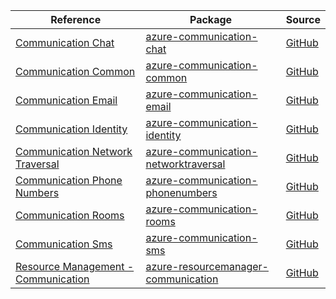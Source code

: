 | Reference | Package | Source |
|---|---|---|
|[Communication Chat](communication-chat-readme.md)|[azure-communication-chat](https://repo1.maven.org/maven2/com/azure/azure-communication-chat)|[GitHub](https://github.com/Azure/azure-sdk-for-java/blob/main/sdk/communication/azure-communication-chat)|
|[Communication Common](communication-common-readme.md)|[azure-communication-common](https://repo1.maven.org/maven2/com/azure/azure-communication-common)|[GitHub](https://github.com/Azure/azure-sdk-for-java/blob/main/sdk/communication/azure-communication-common)|
|[Communication Email](communication-email-readme.md)|[azure-communication-email](https://repo1.maven.org/maven2/com/azure/azure-communication-email)|[GitHub](https://github.com/Azure/azure-sdk-for-java/blob/main/sdk/communication/azure-communication-email)|
|[Communication Identity](communication-identity-readme.md)|[azure-communication-identity](https://repo1.maven.org/maven2/com/azure/azure-communication-identity)|[GitHub](https://github.com/Azure/azure-sdk-for-java/blob/main/sdk/communication/azure-communication-identity)|
|[Communication Network Traversal](communication-networktraversal-readme.md)|[azure-communication-networktraversal](https://repo1.maven.org/maven2/com/azure/azure-communication-networktraversal)|[GitHub](https://github.com/Azure/azure-sdk-for-java/blob/main/sdk/communication/azure-communication-networktraversal)|
|[Communication Phone Numbers](communication-phonenumbers-readme.md)|[azure-communication-phonenumbers](https://repo1.maven.org/maven2/com/azure/azure-communication-phonenumbers)|[GitHub](https://github.com/Azure/azure-sdk-for-java/blob/main/sdk/communication/azure-communication-phonenumbers)|
|[Communication Rooms](communication-rooms-readme.md)|[azure-communication-rooms](https://repo1.maven.org/maven2/com/azure/azure-communication-rooms)|[GitHub](https://github.com/Azure/azure-sdk-for-java/blob/main/sdk/communication/azure-communication-rooms)|
|[Communication Sms](communication-sms-readme.md)|[azure-communication-sms](https://repo1.maven.org/maven2/com/azure/azure-communication-sms)|[GitHub](https://github.com/Azure/azure-sdk-for-java/blob/main/sdk/communication/azure-communication-sms)|
|[Resource Management - Communication](resourcemanager-communication-readme.md)|[azure-resourcemanager-communication](https://repo1.maven.org/maven2/com/azure/resourcemanager/azure-resourcemanager-communication)|[GitHub](https://github.com/Azure/azure-sdk-for-java/blob/main/sdk/communication/azure-resourcemanager-communication)|

